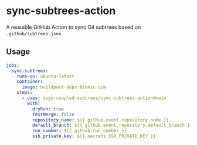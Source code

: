 # sync-subtrees-action

A reusable GitHub Action to sync Git subtrees based on `.github/subtrees.json`.

## Usage

```yaml
jobs:
  sync-subtrees:
    runs-on: ubuntu-latest
    container:
      image: buildpack-deps:bionic-scm
    steps:
      - uses: usgs-coupled-subtrees/sync-subtrees-action@main
        with:
          dryRun: true
          testMerge: false
          repository_name: ${{ github.event.repository.name }}
          default_branch: ${{ github.event.repository.default_branch }}
          run_number: ${{ github.run_number }}
          ssh_private_key: ${{ secrets.SSH_PRIVATE_KEY }}
        
